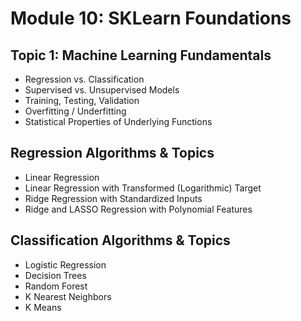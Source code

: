 # Module 10: SKLearn Foundations

## Topic 1: Machine Learning Fundamentals

- Regression vs. Classification
- Supervised vs. Unsupervised Models
- Training, Testing, Validation
- Overfitting / Underfitting
- Statistical Properties of Underlying Functions

## Regression Algorithms & Topics

- Linear Regression
- Linear Regression with Transformed (Logarithmic) Target
- Ridge Regression with Standardized Inputs
- Ridge and LASSO Regression with Polynomial Features

## Classification Algorithms & Topics

- Logistic Regression
- Decision Trees
- Random Forest
- K Nearest Neighbors
- K Means
